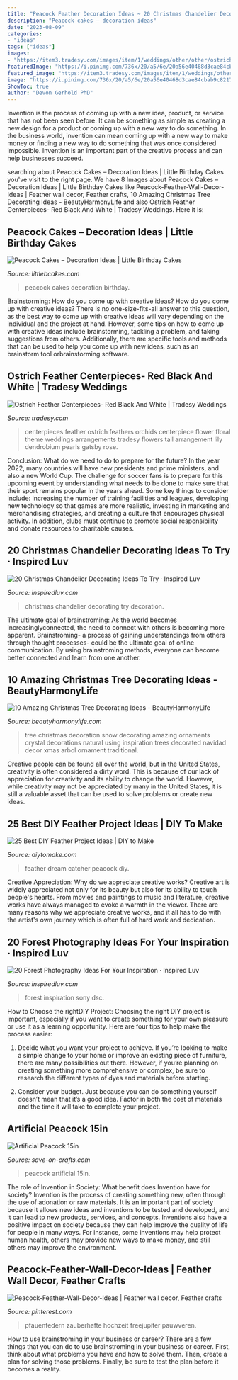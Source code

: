 ```yaml
---
title: "Peacock Feather Decoration Ideas ~ 20 Christmas Chandelier Decorating Ideas To Try · Inspired Luv"
description: "Peacock cakes – decoration ideas"
date: "2023-08-09"
categories:
- "ideas"
tags: ["ideas"]
images:
- "https://item3.tradesy.com/images/item/1/weddings/other/other/ostrich-feather-centerpieces-red-black-and-white-52727-5.jpg"
featuredImage: "https://i.pinimg.com/736x/20/a5/6e/20a56e40468d3cae84cbab9c8217064c.jpg"
featured_image: "https://item3.tradesy.com/images/item/1/weddings/other/other/ostrich-feather-centerpieces-red-black-and-white-52727-5.jpg"
image: "https://i.pinimg.com/736x/20/a5/6e/20a56e40468d3cae84cbab9c8217064c.jpg"
ShowToc: true
author: "Devon Gerhold PhD"
---
```



Invention is the process of coming up with a new idea, product, or service that has not been seen before. It can be something as simple as creating a new design for a product or coming up with a new way to do something. In the business world, invention can mean coming up with a new way to make money or finding a new way to do something that was once considered impossible. Invention is an important part of the creative process and can help businesses succeed.

	

		
searching about Peacock Cakes – Decoration Ideas | Little Birthday Cakes you've visit to the right page. We have 8 Images about Peacock Cakes – Decoration Ideas | Little Birthday Cakes like Peacock-Feather-Wall-Decor-Ideas | Feather wall decor, Feather crafts, 10 Amazing Christmas Tree Decorating Ideas - BeautyHarmonyLife and also Ostrich Feather Centerpieces- Red Black And White | Tradesy Weddings. Here it is:
		
    
## Peacock Cakes – Decoration Ideas | Little Birthday Cakes

<img loading=lazy src="http://www.littlebcakes.com/wp-content/uploads/2014/02/Peacock-Wedding-Cakes.jpg" onerror="this.onerror=null;this.src='https://tse1.mm.bing.net/th?id=OIP.QmrgadVDAR4fUvHLkvVZFwHaLG&amp;pid=15.1';" alt="Peacock Cakes – Decoration Ideas | Little Birthday Cakes">

_Source: littlebcakes.com_

>peacock cakes decoration birthday. 

	

Brainstorming: How do you come up with creative ideas?
How do you come up with creative ideas?
There is no one-size-fits-all answer to this question, as the best way to come up with creative ideas will vary depending on the individual and the project at hand. However, some tips on how to come up with creative ideas include brainstorming, tackling a problem, and taking suggestions from others. Additionally, there are specific tools and methods that can be used to help you come up with new ideas, such as an brainstorm tool orbrainstorming software.

    
## Ostrich Feather Centerpieces- Red Black And White | Tradesy Weddings

<img loading=lazy src="https://item3.tradesy.com/images/item/1/weddings/other/other/ostrich-feather-centerpieces-red-black-and-white-52727-5.jpg" onerror="this.onerror=null;this.src='https://tse1.mm.bing.net/th?id=OIP.ApUm5CW7hDvkcpc8Pc8TUAAAAA&amp;pid=15.1';" alt="Ostrich Feather Centerpieces- Red Black And White | Tradesy Weddings">

_Source: tradesy.com_

>centerpieces feather ostrich feathers orchids centerpiece flower floral theme weddings arrangements tradesy flowers tall arrangement lily dendrobium pearls gatsby rose. 

	

Conclusion: What do we need to do to prepare for the future?
In the year 2022, many countries will have new presidents and prime ministers, and also a new World Cup. The challenge for soccer fans is to prepare for this upcoming event by understanding what needs to be done to make sure that their sport remains popular in the years ahead. Some key things to consider include: increasing the number of training facilities and leagues, developing new technology so that games are more realistic, investing in marketing and merchandising strategies, and creating a culture that encourages physical activity. In addition, clubs must continue to promote social responsibility and donate resources to charitable causes.

    
## 20 Christmas Chandelier Decorating Ideas To Try · Inspired Luv

<img loading=lazy src="http://www.inspiredluv.com/wp-content/uploads/2016/11/chandelier-decoration-for-christmas.jpg" onerror="this.onerror=null;this.src='https://tse4.mm.bing.net/th?id=OIP.Pk6Sl8a6qVwcDiiWEsRI4AHaNP&amp;pid=15.1';" alt="20 Christmas Chandelier Decorating Ideas To Try · Inspired Luv">

_Source: inspiredluv.com_

>christmas chandelier decorating try decoration. 

	

The ultimate goal of brainstroming:
As the world becomes increasinglyconnected, the need to connect with others is becoming more apparent. Brainstroming- a process of gaining understandings from others through thought processes- could be the ultimate goal of online communication. By using brainstroming methods, everyone can become better connected and learn from one another.

    
## 10 Amazing Christmas Tree Decorating Ideas - BeautyHarmonyLife

<img loading=lazy src="https://beautyharmonylife.com/wp-content/uploads/2013/11/White-Christmas-Tree-Ornaments.jpg" onerror="this.onerror=null;this.src='https://tse2.mm.bing.net/th?id=OIP.4xflM8bcDAsBigFrIqPCXQHaLH&amp;pid=15.1';" alt="10 Amazing Christmas Tree Decorating Ideas - BeautyHarmonyLife">

_Source: beautyharmonylife.com_

>tree christmas decoration snow decorating amazing ornaments crystal decorations natural using inspiration trees decorated navidad decor xmas arbol ornament traditional. 

	

Creative people can be found all over the world, but in the United States, creativity is often considered a dirty word. This is because of our lack of appreciation for creativity and its ability to change the world. However, while creativity may not be appreciated by many in the United States, it is still a valuable asset that can be used to solve problems or create new ideas.

    
## 25 Best DIY Feather Project Ideas | DIY To Make

<img loading=lazy src="http://www.diytomake.com/wp-content/uploads/2017/05/Peacock-Feather-Dream-Catcher.jpg" onerror="this.onerror=null;this.src='https://tse4.mm.bing.net/th?id=OIP.LPpD-cCxQpADliYiLEgctwHaLH&amp;pid=15.1';" alt="25 Best DIY Feather Project Ideas | DIY to Make">

_Source: diytomake.com_

>feather dream catcher peacock diy. 

	

Creative Appreciation: Why do we appreciate creative works?
Creative art is widely appreciated not only for its beauty but also for its ability to touch people's hearts. From movies and paintings to music and literature, creative works have always managed to evoke a warmth in the viewer. There are many reasons why we appreciate creative works, and it all has to do with the artist's own journey which is often full of hard work and dedication.

    
## 20 Forest Photography Ideas For Your Inspiration · Inspired Luv

<img loading=lazy src="http://www.inspiredluv.com/wp-content/uploads/2016/12/forest_photography_.jpg" onerror="this.onerror=null;this.src='https://tse1.mm.bing.net/th?id=OIP.-mYvepIBWAdaSxNh707UlgHaJ4&amp;pid=15.1';" alt="20 Forest Photography Ideas For Your Inspiration · Inspired Luv">

_Source: inspiredluv.com_

>forest inspiration sony dsc. 

	

How to Choose the rightDIY Project:
Choosing the right DIY project is important, especially if you want to create something for your own pleasure or use it as a learning opportunity. Here are four tips to help make the process easier:
1. Decide what you want your project to achieve. If you’re looking to make a simple change to your home or improve an existing piece of furniture, there are many possibilities out there. However, if you’re planning on creating something more comprehensive or complex, be sure to research the different types of dyes and materials before starting.

2. Consider your budget. Just because you can do something yourself doesn’t mean that it’s a good idea. Factor in both the cost of materials and the time it will take to complete your project.

    
## Artificial Peacock 15in

<img loading=lazy src="https://d28xhcgddm1buq.cloudfront.net/product-images/artificial-peacock-clip-15-3.jpg" onerror="this.onerror=null;this.src='https://tse1.mm.bing.net/th?id=OIP.2OvC1EMT9C98QOrwlIL_kAHaLG&amp;pid=15.1';" alt="Artificial Peacock 15in">

_Source: save-on-crafts.com_

>peacock artificial 15in. 

	

The role of Invention in Society: What benefit does Invention have for society?
Invention is the process of creating something new, often through the use of adonation or raw materials. It is an important part of society because it allows new ideas and inventions to be tested and developed, and it can lead to new products, services, and concepts. Inventions also have a positive impact on society because they can help improve the quality of life for people in many ways. For instance, some inventions may help protect human health, others may provide new ways to make money, and still others may improve the environment.

    
## Peacock-Feather-Wall-Decor-Ideas | Feather Wall Decor, Feather Crafts

<img loading=lazy src="https://i.pinimg.com/736x/20/a5/6e/20a56e40468d3cae84cbab9c8217064c.jpg" onerror="this.onerror=null;this.src='https://tse2.mm.bing.net/th?id=OIP._YEn4Bswtf62ycx8SnAYbgHaJ4&amp;pid=15.1';" alt="Peacock-Feather-Wall-Decor-Ideas | Feather wall decor, Feather crafts">

_Source: pinterest.com_

>pfauenfedern zauberhafte hochzeit freejupiter pauwveren. 

	

How to use brainstroming in your business or career?
There are a few things that you can do to use brainstroming in your business or career. First, think about what problems you have and how to solve them. Then, create a plan for solving those problems. Finally, be sure to test the plan before it becomes a reality.

